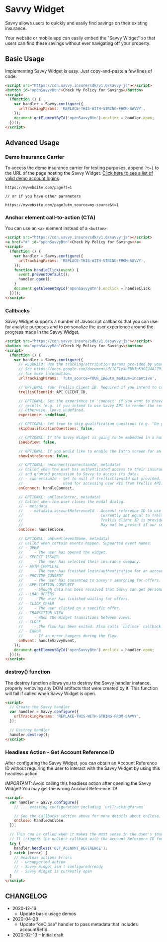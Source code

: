 # Savvy Widget

Savvy allows users to quickly and easily find savings on their existing insurance.

Your website or mobile app can easily embed the "Savvy Widget" so that users can find these savings without ever navigating off your property.

## Basic Usage

Implementing Savvy Widget is easy. Just copy-and-paste a few lines of code:

```html
<script src="https://cdn.savvy.insure/sdk/v1.0/savvy.js"></script>
<button id="openSavvyBtn">Check My Policy for Savings</button>
<script>
  (function () {
    var handler = Savvy.configure({
      urlTrackingParams: 'REPLACE-THIS-WITH-STRING-FROM-SAVVY',
    });
    document.getElementById('openSavvyBtn').onclick = handler.open;
  })();
</script>
```

## Advanced Usage

### Demo Insurance Carrier

To access the demo insurance carrier for testing purposes, append `?t=1` to the URL of the page hosting the Savvy Widget. [Click here to see a list of valid demo account logins](https://docs.google.com/spreadsheets/d/1a0NPlQ87W6mhACQvPPOX97cN4vHLYyy-TNNBnEz6stg/edit#gid=0).

```
https://mywebsite.com/page?t=1

// or if you have other parameters

https://mywebsite.com/page?utm_source=my-source&t=1
```

### Anchor element call-to-action (CTA)

You can use an `<a>` element instead of a `<button>`:

```html
<script src="https://cdn.savvy.insure/sdk/v1.0/savvy.js"></script>
<a href="#" id="openSavvyBtn">Check My Policy for Savings</a>
<script>
  (function () {
    var handler = Savvy.configure({
      urlTrackingParams: 'REPLACE-THIS-WITH-STRING-FROM-SAVVY',
    });
    function handleClick(event) {
      event.preventDefault();
      handler.open();
    }
    document.getElementById('openSavvyBtn').onclick = handleClick;
  })();
</script>
```

### Callbacks

Savvy Widget supports a number of Javascript callbacks that you can use for analytic purposes and to personalize the user experience around the progress made in the Savvy Widget.

```html
<script src="https://cdn.savvy.insure/sdk/v1.0/savvy.js"></script>
<button id="openSavvyBtn">Check My Policy for Savings</button>
<script>
  (function () {
    var handler = Savvy.configure({
      // REQURIED: Use the tracking/attribution params provided by your contact at Savvy.
      // See https://docs.google.com/document/d/1GF1yxu8BMfpK30EJ4AJZ3lhVuX_6Ae0Cdi2LPXAiAqY
      // for more information.
      urlTrackingParams: '?utm_source=YOUR_ID&utm_medium=incentive',

      // OPTIONAL: Your Trellis Client ID. Required if you intend to collect end-user PII.
      trellisClientId: API_CLIENT_ID,

      // OPTIONAL: Set the experience to 'connect' if you want to prevent Savvy SDK from displaying
      // results (e.g. if you intend to use Savvy API to render the results natively).
      // Otherwise, leave undefined.
      experience: undefined,

      // OPTIONAL: Set true to skip qualification questions (e.g. "Do you remember your login?") prior to the credentials page.
      skipQualificationQuestions: false,

      // OPTIONAL: If the Savvy Widget is going to be embedded in a native web view, set isWebView: true
      isWebView: false,

      // OPTIONAL: If you would like to enable the Intro screen for an introduction into the Savvy widget set showIntroScreen: true
      showIntroScreen: false,

      // OPTIONAL: onConnect(connectionId, metadata)
      // Called when the user has authenticated access to their insurance account
      // and granted permission to Savvy to access its data.
      // - connectionId - Set to null if trellisClientId not provided.
      //                  Used for accessing user PII from Trellis API.
      onConnect: handleConnect,

      // OPTIONAL: onClose(error, metadata)
      // Called when the user closes the modal dialog.
      // - metadata
      //   - metadata.accountReferenceId - Account reference ID to use for searching Savvy.
      //                                   Currently set equal to Trellis Connection ID when
      //                                   Trellis Client ID is provided.
      //                                   May not be present if our servers could not be reached.
      onClose: handleClose,

      // OPTIONAL: onEvent(eventName, metadata)
      // Called when certain events happen. Supported event names:
      // - OPEN
      //     - The user has opened the widget.
      // - SELECT_ISSUER
      //     - The user has selected their insurance company.
      // - AUTH_COMPLETE
      //     - The user has finished login/authentication for an account.
      // - PROVIDE_CONSENT
      //     - The user has consented to Savvy's searching for offers.
      // - APPLICATION_COMPLETE
      //     - Enough data has been received that Savvy can get personalized offers.
      // - LOAD_OFFERS
      //     - The user has finished waiting for offers.
      // - CLICK_OFFER
      //     - The user clicked on a specific offer.
      // - TRANSITION_VIEW
      //     - When the Widget transitions between views.
      // - CLOSE
      //     - The flow has been exited. Also calls `onClose` callback.
      // - ERROR
      //     - If an error happens during the flow.
      onEvent: handleSavvyEvent,
    });
    document.getElementById('openSavvyBtn').onclick = handler.open;
  })();
</script>
```

### destroy() function

The destroy function allows you to destroy the Savvy handler instance, properly removing any DOM artifacts that were created by it. This function will fail if called when Savvy Widget is open.

```html
<script>
  // Create the Savvy handler
  var handler = Savvy.configure({
    urlTrackingParams: 'REPLACE-THIS-WITH-STRING-FROM-SAVVY',
  });

  // Destroy handler
  handler.destroy();
</script>
```

### Headless Action - Get Account Reference ID

After configuring the Savvy Widget, you can obtain an Account Reference ID without requiring the user to interact with the Savvy Widget by using this headless action.

_IMPORTANT:_ Avoid calling this headless action after opening the Savvy Widget! You may get the wrong Account Reference ID!

```html
<script>
  var handler = Savvy.configure({
    // ... existing configuration including `urlTrackingParams`

    // See the Callbacks section above for more details about onClose.
    onClose: handleOnClose,
  });

  // This can be called when it makes the most sense in the user's journey.
  // It triggers the onClose callback with the Account Reference ID for the user.
  try {
    handler.headless('GET_ACCOUNT_REFERENCE');
  } catch (error) {
    // Headless actions Errors
    // - Unsupported action
    // - Savvy Widget isn't configured/ready
    // - Savvy Widget is currently open
  }
</script>
```

## CHANGELOG

- 2020-12-16
  - Update basic usage demos
- 2020-04-28
  - Update "onClose" handler to pass metadata that includes accountRefId.
- 2020-02-13 – Initial draft
